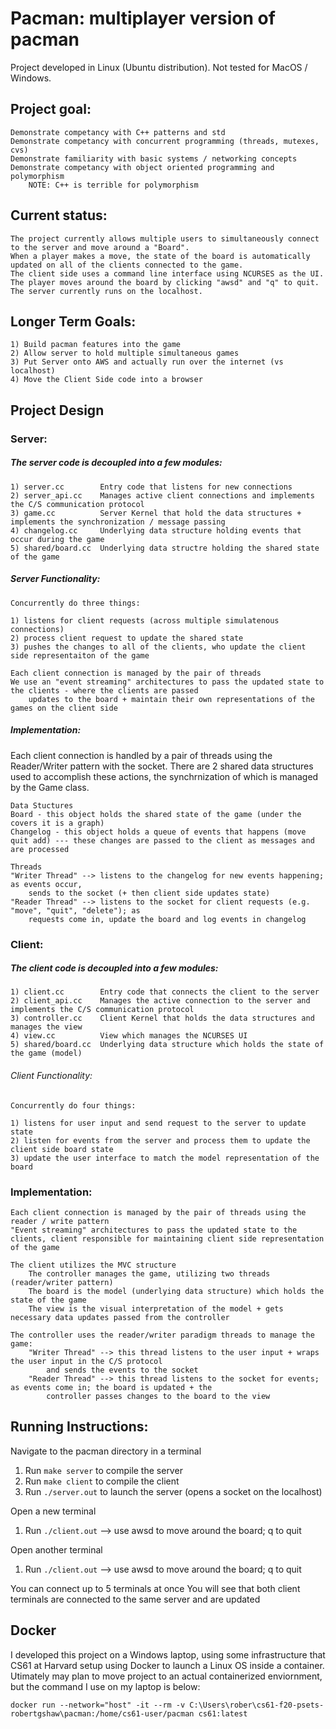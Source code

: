 # Pacman: multiplayer version of pacman
Project developed in Linux (Ubuntu distribution). Not tested for MacOS / Windows.

## Project goal:
    Demonstrate competancy with C++ patterns and std
    Demonstrate competancy with concurrent programming (threads, mutexes, cvs)
    Demonstrate familiarity with basic systems / networking concepts 
    Demonstrate competancy with object oriented programming and polymorphism
        NOTE: C++ is terrible for polymorphism

## Current status:
    The project currently allows multiple users to simultaneously connect to the server and move around a "Board". 
    When a player makes a move, the state of the board is automatically updated on all of the clients connected to the game. 
    The client side uses a command line interface using NCURSES as the UI. 
    The player moves around the board by clicking "awsd" and "q" to quit. 
    The server currently runs on the localhost.

## Longer Term Goals:
    1) Build pacman features into the game
    2) Allow server to hold multiple simultaneous games
    3) Put Server onto AWS and actually run over the internet (vs localhost) 
    4) Move the Client Side code into a browser

## Project Design
### Server:
##### The server code is decoupled into a few modules:
    1) server.cc        Entry code that listens for new connections
    2) server_api.cc    Manages active client connections and implements the C/S communication protocol
    3) game.cc          Server Kernel that hold the data structures + implements the synchronization / message passing
    4) changelog.cc     Underlying data structure holding events that occur during the game
    5) shared/board.cc  Underlying data structre holding the shared state of the game

##### Server Functionality:
    Concurrently do three things:
    
    1) listens for client requests (across multiple simulatenous connections)
    2) process client request to update the shared state
    3) pushes the changes to all of the clients, who update the client side representaiton of the game
    
    Each client connection is managed by the pair of threads
    We use an "event streaming" architectures to pass the updated state to the clients - where the clients are passed
        updates to the board + maintain their own representations of the games on the client side

##### Implementation:
Each client connection is handled by a pair of threads using the Reader/Writer pattern with the socket. There are 2 shared data structures used to accomplish these actions, the synchrnization of which is managed by the Game class.
    
    Data Stuctures
    Board - this object holds the shared state of the game (under the covers it is a graph)
    Changelog - this object holds a queue of events that happens (move quit add) --- these changes are passed to the client as messages and are processed

    Threads 
    "Writer Thread" --> listens to the changelog for new events happening; as events occur, 
        sends to the socket (+ then client side updates state)
    "Reader Thread" --> listens to the socket for client requests (e.g. "move", "quit", "delete"); as 
        requests come in, update the board and log events in changelog

### Client:
##### The client code is decoupled into a few modules:
    1) client.cc        Entry code that connects the client to the server
    2) client_api.cc    Manages the active connection to the server and implements the C/S communication protocol
    3) controller.cc    Client Kernel that holds the data structures and manages the view
    4) view.cc          View which manages the NCURSES UI
    5) shared/board.cc  Underlying data structure which holds the state of the game (model)

###### Client Functionality:
    Concurrently do four things:
    
    1) listens for user input and send request to the server to update state
    2) listen for events from the server and process them to update the client side board state 
    3) update the user interface to match the model representation of the board

### Implementation:
    Each client connection is managed by the pair of threads using the reader / write pattern
    "Event streaming" architectures to pass the updated state to the clients, client responsible for maintaining client side representation of the game

    The client utilizes the MVC structure
        The controller manages the game, utilizing two threads (reader/writer pattern)
        The board is the model (underlying data structure) which holds the state of the game
        The view is the visual interpretation of the model + gets necessary data updates passed from the controller

    The controller uses the reader/writer paradigm threads to manage the game:
        "Writer Thread" --> this thread listens to the user input + wraps the user input in the C/S protocol 
            and sends the events to the socket
        "Reader Thread" --> this thread listens to the socket for events; as events come in; the board is updated + the 
            controller passes changes to the board to the view 
            
## Running Instructions:
Navigate to the pacman directory in a terminal
1. Run `make server` to compile the server 
2. Run `make client` to compile the client
3. Run `./server.out` to launch the server (opens a socket on the localhost)

Open a new terminal
1. Run `./client.out` --> use awsd to move around the board; q to quit

Open another terminal
1. Run `./client.out` --> use awsd to move around the board; q to quit

You can connect up to 5 terminals at once 
You will see that both client terminals are connected to the same server and are updated

## Docker
I developed this project on a Windows laptop, using some infrastructure that CS61 at Harvard setup using Docker to launch a Linux OS inside a container. Utimately may plan to move project to an actual containerized enviornment, but the command I use on my laptop is below:

`docker run --network="host" -it --rm -v C:\Users\rober\cs61-f20-psets-robertgshaw\pacman:/home/cs61-user/pacman cs61:latest`

